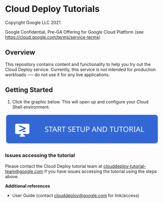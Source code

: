 # Cloud Deploy Tutorials
Copyright Google LLC 2021

Google Confidential, Pre-GA Offering for Google Cloud Platform (see https://cloud.google.com/terms/service-terms)

## Overview

This repository contains content and functionality to help you try out the Cloud Deploy service. Currently, this service is not intended for production workloads -— do not use it for any live applications.

## Getting Started

1. Click the graphic below. This will open up and configure your Cloud Shell environment.

[![Open ](images/open-btn.svg)](https://console.cloud.google.com/cloudshell/editor?cloudshell_git_repo=https://source.developers.google.com/p/clouddeploy-preview/r/clouddeploy-tutorials&cloudshell_git_branch=release-1.1&cloudshell_workspace=.&cloudshell_tutorial=walkthroughs/cloud_deploy_e2e_gke/cloud_deploy_e2e_gke.md)

### Issues accessing the tutorial

Please contact the Cloud Deploy tutorial team at clouddeploy-tutorial-team@google.com if you have issues accessing the tutorial using the steps above.

**Additional references**
- User Guide (contact clouddeploy@google.com for link/access)
